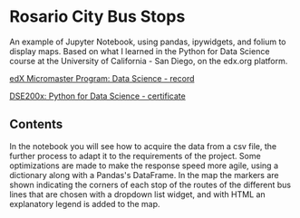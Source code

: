 # Rosario City Bus Stops
An example of Jupyter Notebook, using pandas, ipywidgets, and folium to display maps.
Based on what I learned in the Python for Data Science course at the University of California - San Diego, on the edx.org platform.

[edX Micromaster Program: Data Science - record](https://credentials.edx.org/records/programs/shared/68aa6a10ec1f456fb755953418ef61b4/)

[DSE200x: Python for Data Science - certificate](https://courses.edx.org/certificates/8fd69041d1e4402b9979d072618f3672)

## Contents
In the notebook you will see how to acquire the data from a csv file, the further process to adapt it to the requirements of the project.
Some optimizations are made to make the response speed more agile, using a dictionary along with a Pandas's DataFrame.
In the map the markers are shown indicating the corners of each stop of the routes of the different bus lines that are chosen with a dropdown list widget, and with HTML an explanatory legend is added to the map.